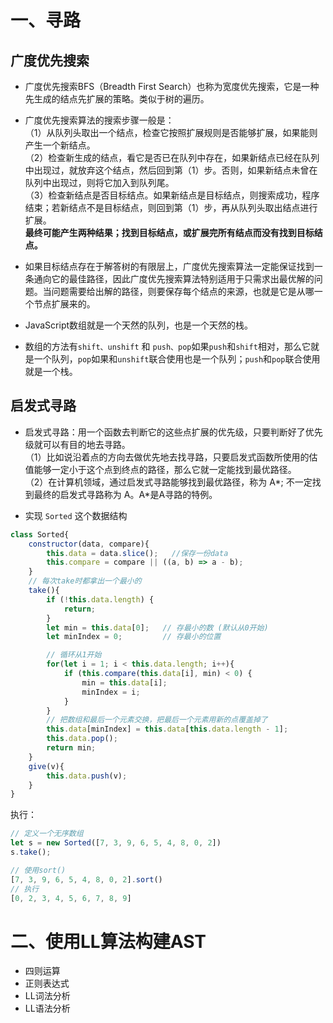 # 一、寻路
## 广度优先搜索  

* 广度优先搜索BFS（Breadth First Search）也称为宽度优先搜索，它是一种先生成的结点先扩展的策略。类似于树的遍历。  
* 广度优先搜索算法的搜索步骤一般是：  
（1）从队列头取出一个结点，检查它按照扩展规则是否能够扩展，如果能则产生一个新结点。  
（2）检查新生成的结点，看它是否已在队列中存在，如果新结点已经在队列中出现过，就放弃这个结点，然后回到第（1）步。否则，如果新结点未曾在队列中出现过，则将它加入到队列尾。   
（3）检查新结点是否目标结点。如果新结点是目标结点，则搜索成功，程序结束；若新结点不是目标结点，则回到第（1）步，再从队列头取出结点进行扩展。    
**最终可能产生两种结果；找到目标结点，或扩展完所有结点而没有找到目标结点。**    

* 如果目标结点存在于解答树的有限层上，广度优先搜索算法一定能保证找到一条通向它的最佳路径，因此广度优先搜索算法特别适用于只需求出最优解的问题。当问题需要给出解的路径，则要保存每个结点的来源，也就是它是从哪一个节点扩展来的。  

* JavaScript数组就是一个天然的队列，也是一个天然的栈。   
* 数组的方法有`shift、unshift` 和 `push、pop`如果`push`和`shift`相对，那么它就是一个队列，`pop`如果和`unshift`联合使用也是一个队列；`push`和`pop`联合使用就是一个栈。    


## 启发式寻路  

* 启发式寻路：用一个函数去判断它的这些点扩展的优先级，只要判断好了优先级就可以有目的地去寻路。  
（1）比如说沿着点的方向去做优先地去找寻路，只要启发式函数所使用的估值能够一定小于这个点到终点的路径，那么它就一定能找到最优路径。  
（2）在计算机领域，通过启发式寻路能够找到最优路径，称为 A*; 不一定找到最终的启发式寻路称为 A。A*是A寻路的特例。 

* 实现 `Sorted` 这个数据结构
``` javascript
class Sorted{
    constructor(data, compare){ 
        this.data = data.slice();   //保存一份data
        this.compare = compare || ((a, b) => a - b);  
    }
    // 每次take时都拿出一个最小的
    take(){
        if (!this.data.length) {
            return;     
        }
        let min = this.data[0];   // 存最小的数 (默认从0开始)
        let minIndex = 0;         // 存最小的位置

        // 循环从1开始
        for(let i = 1; i < this.data.length; i++){
            if (this.compare(this.data[i], min) < 0) {
                min = this.data[i];  
                minIndex = i;
            }
        }
        // 把数组和最后一个元素交换，把最后一个元素用新的点覆盖掉了
        this.data[minIndex] = this.data[this.data.length - 1];          
        this.data.pop();
        return min;
    }
    give(v){
        this.data.push(v);   
    }
}
```

执行：
``` javascript
// 定义一个无序数组
let s = new Sorted([7, 3, 9, 6, 5, 4, 8, 0, 2])
s.take();  

// 使用sort()
[7, 3, 9, 6, 5, 4, 8, 0, 2].sort()
// 执行
[0, 2, 3, 4, 5, 6, 7, 8, 9]
```

# 二、使用LL算法构建AST
* 四则运算
* 正则表达式
* LL词法分析
* LL语法分析

